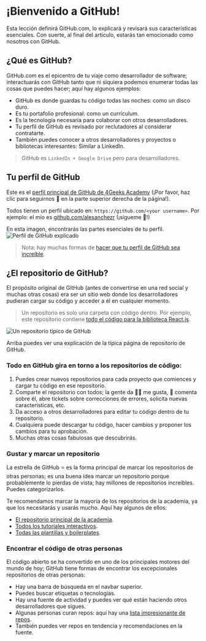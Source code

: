 # ¡Bienvenido a GitHub!

Esta lección definirá GitHub.com, lo explicará y revisará sus características esenciales. Con suerte, al final del artículo, estarás tan emocionado como nosotros con GitHub.

## ¿Qué es GitHub?

GitHub.com es el epicentro de tu viaje como desarrollador de software; interactuarás con GitHub tanto que ni siquiera podemos enumerar todas las cosas que puedes hacer; aquí hay algunos ejemplos:

- GitHub es donde guardas tu código todas las noches: como un disco duro.
- Es tu portafolio profesional: como un currículum.
- Es la tecnología necesaria para colaborar con otros desarrolladores.
- Tu perfil de GitHub es revisado por reclutadores al considerar contratarte.
- También puedes conocer a otros desarrolladores y proyectos o bibliotecas interesantes: Similar a LinkedIn.

> GitHub es `LinkedIn + Google Drive` pero para desarrolladores.

## Tu perfil de GitHub

Este es el [perfil principal de GitHub de 4Geeks Academy](https://github.com/4geeksacademy/) (¡Por favor, haz clic para seguirnos 🙂 en la parte superior derecha de la página!).

Todos tienen un perfil ubicado en: `https://github.com/<your username>`.
Por ejemplo: el mío es [github.com/alesanchezr](https://github.com/alesanchezr) (¡sígueme 🙂!)

En esta imagen, encontrarás las partes esenciales de tu perfil.
![Perfil de GitHub explicado](https://github.com/breatheco-de/content/blob/master/src/assets/images/github-profile.png?raw=true)

> Nota: hay muchas formas de [hacer que tu perfil de GitHub sea increíble](https://4geeks.com/es/lesson/building-your-github-profile-and-reputation-es).

## ¿El repositorio de GitHub?

El propósito original de GitHub (antes de convertirse en una red social y muchas otras cosas) era ser un sitio web donde los desarrolladores pudieran cargar su código y acceder a él en cualquier momento.

> Un repositorio es solo una carpeta con código dentro. Por ejemplo, este repositorio contiene [todo el código para la biblioteca React.js](https://github.com/facebook/react).

![Un repositorio típico de GitHub](https://raw.githubusercontent.com/breatheco-de/knowledge-base/main/images/breatheco-de-exercise-postcard-The-ideal-first-project-for-anyone-interested-in-practicing-HTML-CSS-with-a-real-life-example-.png)

Arriba puedes ver una explicación de la típica página de repositorio de GitHub.

### Todo en GitHub gira en torno a los repositorios de código:

1. Puedes crear nuevos repositorios para cada proyecto que comiences y cargar tu código en ese repositorio.
2. Comparte el repositorio con todos; la gente da 👍🏼 me gusta, 📣 comenta sobre él, abre tickets sobre correcciones de errores, solicita nuevas características, etc.
3. Da acceso a otros desarrolladores para editar tu código dentro de tu repositorio.
4. Cualquiera puede descargar tu código, hacer cambios y proponer los cambios para tu aprobación.
5. Muchas otras cosas fabulosas que descubrirás.

### Gustar y marcar un repositorio

La estrella de GitHub ⭐️ es la forma principal de marcar los repositorios de otras personas; es una buena idea marcar un repositorio porque probablemente lo pierdas de vista; hay millones de repositorios increíbles. Puedes categorizarlos.

Te recomendamos marcar la mayoría de los repositorios de la academia, ya que los necesitarás y usarás mucho. Aquí hay algunos de ellos:

- [El repositorio principal de la academia](https://github.com/4GeeksAcademy/About-4Geeks-Academy).
- [Todos los tutoriales interactivos](https://github.com/4GeeksAcademy/Interactive-Tutorials).
- [Todas las plantillas y boilerplates](https://github.com/4GeeksAcademy/Templates-Boilerplates).

### Encontrar el código de otras personas

El código abierto se ha convertido en uno de los principales motores del mundo de hoy; GitHub tiene formas de encontrar los excepcionales repositorios de otras personas:

- Hay una barra de búsqueda en el navbar superior.
- Puedes buscar etiquetas o tecnologías.
- Hay una fuente de actividad y puedes ver qué están haciendo otros desarrolladores que sigues.
- Algunas personas curan repos: aquí hay una [lista impresionante de repos](https://github.com/topics/awesome).
- También puedes ver repos en tendencia y recomendaciones en la fuente.


